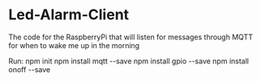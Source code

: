 # Led-Alarm-Client
The code for the RaspberryPi that will listen for messages through MQTT for when to wake me up in the morning

Run: 
	npm init
	npm install mqtt --save
	npm install gpio --save
	npm install onoff --save
